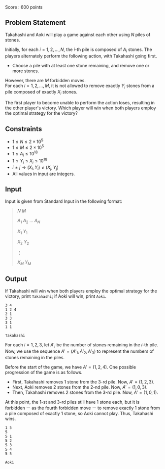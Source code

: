 Score : $600$ points

## Problem Statement

Takahashi and Aoki will play a game against each other using $N$ piles of stones.

Initially, for each $i = 1, 2, \ldots, N$, the $i$-th pile is composed of $A_i$ stones.
The players alternately perform the following action, with Takahashi going first.

- Choose a pile with at least one stone remaining, and remove one or more stones.

However, there are $M$ forbidden moves. <br>
For each $i = 1, 2, \ldots, M$, it is not allowed to remove exactly $Y_i$ stones from a pile composed of exactly $X_i$ stones.

The first player to become unable to perform the action loses, resulting in the other player's victory.
Which player will win when both players employ the optimal strategy for the victory?

## Constraints

- $1 \leq N \leq 2 \times 10^5$
- $1 \leq M \leq 2 \times 10^5$
- $1 \leq A_i \leq 10^{18}$
- $1 \leq Y_i \leq X_i \leq 10^{18}$
- $i \neq j \Rightarrow (X_i, Y_i) \neq (X_j, Y_j)$
- All values in input are integers.

## Input

Input is given from Standard Input in the following format:

> $N$ $M$
> 
> $A_1$ $A_2$ $\ldots$ $A_N$
> 
> $X_1$ $Y_1$
> 
> $X_2$ $Y_2$
> 
> $\vdots$
> 
> $X_M$ $Y_M$

## Output

If Takahashi will win when both players employ the optimal strategy for the victory, print `Takahashi`; if Aoki will win, print `Aoki`.

```input1
3 4
1 2 4
2 1
3 3
3 1
1 1
```

```output1
Takahashi
```

For each $i = 1, 2, 3$, let $A'_i$ be the number of stones remaining in the $i$-th pile. Now, we use the sequence $A' = (A'_1, A'_2, A'_3)$ to represent the numbers of stones remaining in the piles.

Before the start of the game, we have $A' = (1, 2, 4)$. One possible progression of the game is as follows.

- First, Takahashi removes $1$ stone from the $3$-rd pile. Now, $A' = (1, 2, 3)$.
- Next, Aoki removes $2$ stones from the $2$-nd pile. Now, $A' = (1, 0, 3)$.
- Then, Takahashi removes $2$ stones from the $3$-rd pile. Now, $A' = (1, 0, 1)$.

At this point, the $1$-st and $3$-rd piles still have $1$ stone each, but it is forbidden ー as the fourth forbidden move ー to remove exactly $1$ stone from a pile composed of exactly $1$ stone, so Aoki cannot play. Thus, Takahashi wins.

```input2
1 5
5
5 1
5 2
5 3
5 4
5 5
```

```output2
Aoki
```